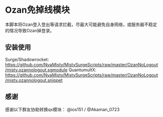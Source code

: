 # Ozan免掉线模块

本脚本将Ozan登入登出等请求拦截，尽最大可能避免自身网络，或服务器不稳定的情况导致Ozan掉登录。

## 安装使用

Surge/Shadowrocket: https://github.com/NyaMisty/MistySurgeScripts/raw/master/OzanNoLogout/misty.ozannologout.sgmodule
QuantumultX: https://github.com/NyaMisty/MistySurgeScripts/raw/master/OzanNoLogout/misty.ozannologout.snippet

## 感谢

感谢以下群友协助转换qx模块： @ios151 / @Akaman_0723